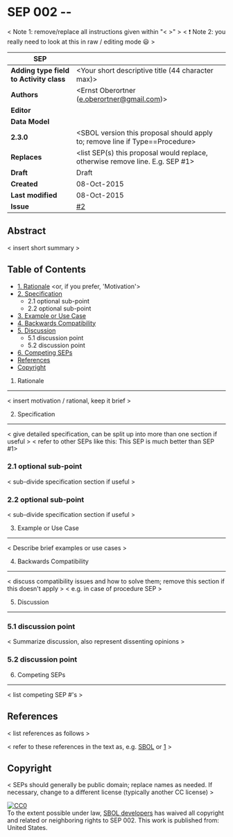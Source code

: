 SEP 002 -- <Your short descriptive title>
===================================

< Note 1: remove/replace all instructions given within "< >" >
< :exclamation: Note 2: you really need to look at this in raw / editing mode :smiley:  >

SEP                     | <leave empty>
----------------------|--------------
**Adding type field to Activity class**                | <Your short descriptive title (44 character max)>
**Authors**           | <Ernst Oberortner (e.oberortner@gmail.com)>
**Editor**            | <leave empty>
**Data Model**               | <Data Model>
**2.3.0** | <SBOL version this proposal should apply to; remove line if Type==Procedure>
**Replaces**        | <list SEP(s) this proposal would replace, otherwise remove line. E.g. SEP #1> 
**Draft**             | Draft
**Created**          | 08-Oct-2015 <current date>
**Last modified**  | 08-Oct-2015 <leave empty if this is the first submission>
**Issue**          | [#2](https://github.com/SynBioDex/SEPs/issues/2)

Abstract
-----------

< insert short summary >

Table of Contents  <remove TOC if SEP is rather short>
---------------------

* [1. Rationale](#rationale) <or, if you prefer, 'Motivation'>
* [2. Specification](#specification)
  * 2.1 optional sub-point
  * 2.2 optional sub-point
* [3. Example or Use Case](#example)
* [4. Backwards Compatibility](#compatibility)
* [5. Discussion](#discussion)
  * 5.1 discussion point
  * 5.2 discussion point
* [6. Competing SEPs](#competing_seps)
* [References](#references)
* [Copyright](#copyright)

1. Rationale <a name="rationale"></a>
----------------

< insert motivation / rational, keep it brief >


2. Specification <a name="specification"></a>
----------------------------------------------

< give detailed specification, can be split up into more than one section if useful >
< refer to other SEPs like this: This SEP is much better than SEP #1>

### 2.1 optional sub-point

< sub-divide specification section if useful >

### 2.2 optional sub-point

< sub-divide specification section if useful >


3. Example or Use Case <a name='example'></a>
-------------------------------

< Describe brief examples or use cases >

4. Backwards Compatibility <a name='compatibility'></a>
-----------------

< discuss compatibility issues and how to solve them; remove this section if this doesn't apply >
< e.g. in case of procedure SEP >

5. Discussion <a name='discussion'></a>
-----------------

### 5.1 discussion point

< Summarize discussion, also represent dissenting opinions >

### 5.2 discussion point

6. Competing SEPs <a name='competing_seps'></a>
-----------------

< list competing SEP #'s >

References <a name='references'></a>
----------------

< list references as follows >

[SBOL]: http://sbolstandard.org
[1]: https://www.python.org/dev/peps/pep-0001

< refer to these references in the text as, e.g. [SBOL] or [1] >

Copyright <a name='copyright'></a>
-------------
< SEPs should generally be public domain; replace names as needed.  If necessary, change to a different license (typically another CC license) >

<p xmlns:dct="http://purl.org/dc/terms/" xmlns:vcard="http://www.w3.org/2001/vcard-rdf/3.0#">
  <a rel="license"
     href="http://creativecommons.org/publicdomain/zero/1.0/">
    <img src="http://i.creativecommons.org/p/zero/1.0/88x31.png" style="border-style: none;" alt="CC0" />
  </a>
  <br />
  To the extent possible under law,
  <a rel="dct:publisher"
     href="sbolstandard.org">
    <span property="dct:title">SBOL developers</span></a>
  has waived all copyright and related or neighboring rights to
  <span property="dct:title">SEP 002</span>.
This work is published from:
<span property="vcard:Country" datatype="dct:ISO3166"
      content="US" about="sbolstandard.org">
  United States</span>.
</p>
